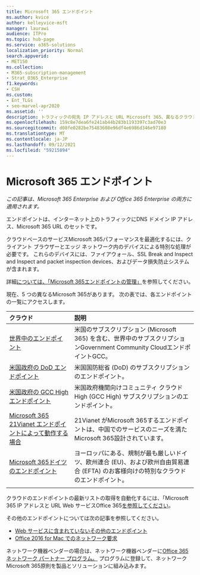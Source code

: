 ```yaml
---
title: Microsoft 365 エンドポイント
ms.author: kvice
author: kelleyvice-msft
manager: laurawi
audience: ITPro
ms.topic: hub-page
ms.service: o365-solutions
localization_priority: Normal
search.appverid:
- MET150
ms.collection:
- M365-subscription-management
- Strat_O365_Enterprise
f1.keywords:
- CSH
ms.custom:
- Ent_TLGs
- seo-marvel-apr2020
ms.assetid: ''
description: トラフィックの宛先 IP アドレスと URL Microsoft 365、異なるクラウドのインターネット エンドポイントに関する記事のMicrosoft 365してください。
ms.openlocfilehash: 159c8e7dea6fe241ab44b283b1193397c3ad70e3
ms.sourcegitcommit: d08fe0282be75483608e96df4e6986d346e97180
ms.translationtype: MT
ms.contentlocale: ja-JP
ms.lasthandoff: 09/12/2021
ms.locfileid: "59215894"
---
```

# <a name="microsoft-365-endpoints"></a>Microsoft 365 エンドポイント

*この記事は、Microsoft 365 Enterprise および Office 365 Enterprise の両方に適用されます。*

エンドポイントは、インターネット上のトラフィックにDNS ドメイン IP アドレス、Microsoft 365 URL のセットです。 

クラウドベースのサービスMicrosoft 365パフォーマンスを最適化するには、クライアント ブラウザーとエッジ ネットワーク内のデバイスによる特別な処理が必要です。 これらのデバイスには、ファイアウォール、SSL Break and Inspect and Inspect and packet inspection devices、およびデータ損失防止システムが含まれます。

詳細[については、「Microsoft 365エンドポイントの管理」](managing-office-365-endpoints.md)を参照してください。

現在、5 つの異なるMicrosoft 365があります。 次の表では、各エンドポイントの一覧にアクセスします。

| クラウド | 説明 |
|:-------|:-----|
| [世界中のエンドポイント](urls-and-ip-address-ranges.md) | 米国のサブスクリプション (Microsoft 365) を含む、世界中のサブスクリプションGovernment Community CloudエンドポイントGCC。 |
| [米国政府の DoD エンドポイント](microsoft-365-u-s-government-dod-endpoints.md) | 米国国防総省 (DoD) のサブスクリプションのエンドポイント。 |
| [米国政府の GCC High エンドポイント](microsoft-365-u-s-government-gcc-high-endpoints.md) | 米国政府機関向けコミュニティ クラウド High (GCC High) サブスクリプションのエンドポイント。 |
| [Microsoft 365 21Vianet エンドポイントによって動作する場合](urls-and-ip-address-ranges-21vianet.md) | 21Vianet がMicrosoft 365するエンドポイントは、中国でのサービスのニーズを満たMicrosoft 365設計されています。 |
| [Microsoft 365ドイツのエンドポイント](microsoft-365-germany-endpoints.md) | ヨーロッパにある、規制が最も厳しいドイツ、欧州連合 (EU)、および欧州自由貿易連合 (EFTA) のお客様向けの特別なクラウドのエンドポイント。 |
|||

クラウドのエンドポイントの最新リストの取得を自動化するには、「Microsoft 365 IP アドレスと URL Web サービスOffice 365[を参照してください](microsoft-365-ip-web-service.md)。

その他のエンドポイントについては次の記事を参照してください。

- [Web サービスに含まれていないその他のエンドポイント](additional-office365-ip-addresses-and-urls.md)
- [Office 2016 for Mac でのネットワーク要求](network-requests-in-office-2016-for-mac.md)

ネットワーク機器ベンダーの場合は、ネットワーク機器ベンダーに[Office 365 ネットワーク パートナー プログラム。](microsoft-365-networking-partner-program.md) プログラムに登録して、ネットワークMicrosoft 365原則を製品とソリューションに組み込みます。 
